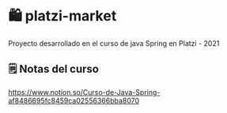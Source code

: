 # 🛍️ platzi-market
Proyecto desarrollado en el curso de java Spring en Platzi - 2021

## 🗒️ Notas del curso 
https://www.notion.so/Curso-de-Java-Spring-af8486695fc8459ca02556366bba8070
